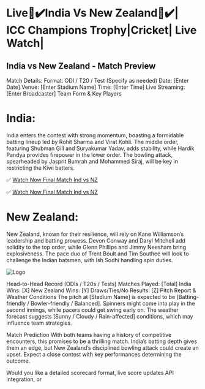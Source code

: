 # Live🔴✔️India Vs New Zealand🔴✔️|  ICC Champions Trophy|Cricket| Live Watch|

## India vs New Zealand - Match Preview
Match Details:
Format: ODI / T20 / Test (Specify as needed)
Date: [Enter Date]
Venue: [Enter Stadium Name]
Time: [Enter Time]
Live Streaming: [Enter Broadcaster]
Team Form & Key Players
# India:
India enters the contest with strong momentum, boasting a formidable batting lineup led by Rohit Sharma and Virat Kohli. The middle order, featuring Shubman Gill and Suryakumar Yadav, adds stability, while Hardik Pandya provides firepower in the lower order. The bowling attack, spearheaded by Jasprit Bumrah and Mohammed Siraj, will be key in restricting the Kiwi batters.

✅ [Watch Now Final Match Ind vs NZ](https://cricpitch.xyz)

✅ [Watch Now Final Match Ind vs NZ](https://cricpitch.xyz)

# New Zealand:
New Zealand, known for their resilience, will rely on Kane Williamson’s leadership and batting prowess. Devon Conway and Daryl Mitchell add solidity to the top order, while Glenn Phillips and Jimmy Neesham bring explosiveness. The pace duo of Trent Boult and Tim Southee will look to challenge the Indian batsmen, with Ish Sodhi handling spin duties.

![Logo](https://english.cdn.zeenews.com/sites/default/files/2025/03/06/1690358-final.jpg?im=Resize=(1200,900))

Head-to-Head Record (ODIs / T20s / Tests)
Matches Played: [Total]
India Wins: [X]
New Zealand Wins: [Y]
Draws/Ties/No Results: [Z]
Pitch Report & Weather Conditions
The pitch at [Stadium Name] is expected to be [Batting-friendly / Bowler-friendly / Balanced]. Spinners might come into play in the second innings, while pacers could get swing early on. The weather forecast suggests [Sunny / Cloudy / Rain-affected] conditions, which may influence team strategies.

Match Prediction
With both teams having a history of competitive encounters, this promises to be a thrilling match. India’s batting depth gives them an edge, but New Zealand’s disciplined bowling attack could create an upset. Expect a close contest with key performances determining the outcome.

Would you like a detailed scorecard format, live score updates API integration, or 
